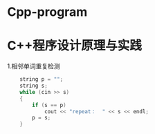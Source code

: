 # Cpp-program
C++程序设计原理与实践
===

1.相邻单词重复检测


```cpp
	string p = "";
	string s;
	while (cin >> s)
	{
		if (s == p)
			cout << "repeat：  " << s << endl;
		p = s;
	}
```

